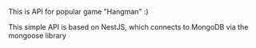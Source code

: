 This is API for popular game "Hangman" :)

This simple API is based on NestJS, which connects to MongoDB via the mongoose library
